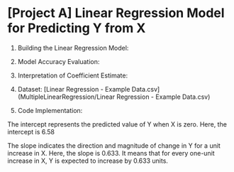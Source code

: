 # [Project A] Linear Regression Model for Predicting Y from X

1.	Building the Linear Regression Model:

 

2.	Model Accuracy Evaluation:

 

3.	Interpretation of Coefficient Estimate:


4. Dataset: [Linear Regression - Example Data.csv](MultipleLinearRegression/Linear Regression - Example Data.csv)
   
5. Code Implementation: 

The intercept represents the predicted value of Y when X is zero.
Here, the intercept is 6.58
 
The slope indicates the direction and magnitude of change in Y for a unit increase in X.
Here, the slope is 0.633. It means that for every one-unit increase in X, Y is expected to increase by 0.633 units.
